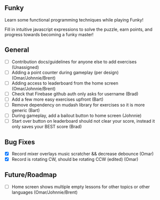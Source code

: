 Funky
---
Learn some functional programming techniques while playing Funky!

Fill in intuitive javascript expressions to solve the puzzle, earn points, and progress towards becoming a funky master!

## General
- [ ] Contribution docs/guidelines for anyone else to add exercises (Unassigned)
- [ ] Adding a point counter during gameplay (per design) (Omar/Johnnie/Brent)
- [ ] Adding access to leaderboard from the home screen (Omar/Johnnie/Brent)
- [ ] Check that Firebase github auth only asks for username (Brad)
- [ ] Add a few more easy exercises upfront (Bart)
- [ ] Remove dependency on mudash library for exercises so it is more generic (Bart)
- [ ] During gameplay, add a bailout button to home screen (Johnnie)
- [ ] Start over button on leaderboard should not clear your score, instead it only saves your BEST score (Brad)

## Bug Fixes
- [x] Record mixer overlays music scratcher && decrease debounce (Omar)
- [x] Record is rotating CW, should be rotating CCW (edited) (Omar)

## Future/Roadmap
- [ ] Home screen shows multiple empty lessons for other topics or other languages (Omar/Johnnie/Brent)
